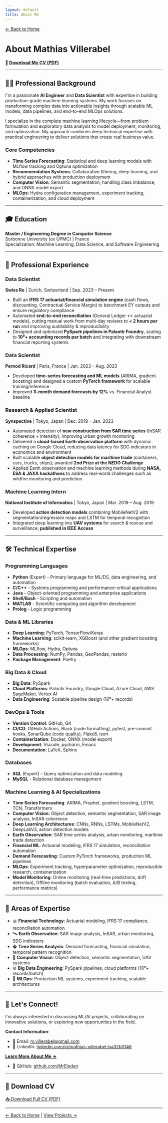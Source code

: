 ```yaml
---
layout: default
title: About Me
---
```


[← Back to Home](./index.html)

# About Mathias Villerabel

**📄 [Download My CV (PDF)](./assets/pdf/cv_villerabel_mathias_2025_eng.pdf)**

---

## 👨‍💻 Professional Background

I'm a passionate **AI Engineer** and **Data Scientist** with expertise in building production-grade machine learning systems. My work focuses on transforming complex data into actionable insights through scalable ML models, data pipelines, and end-to-end MLOps solutions.

I specialize in the complete machine learning lifecycle—from problem formulation and exploratory data analysis to model deployment, monitoring, and optimization. My approach combines deep technical expertise with practical engineering to deliver solutions that create real business value.

### Core Competencies
- **Time Series Forecasting**: Statistical and deep learning models with MLflow tracking and Optuna optimization
- **Recommendation Systems**: Collaborative filtering, deep learning, and hybrid approaches with production deployment
- **Computer Vision**: Semantic segmentation, handling class imbalance, and ONNX model export
- **MLOps**: Hydra configuration management, experiment tracking, containerization, and cloud deployment

---

## 🎓 Education

**Master / Engineering Degree in Computer Science**  
Sorbonne University (ex UPMC) | France  
Specialization: Machine Learning, Data Science, and Software Engineering

---

## 💼 Professional Experience

### Data Scientist
**Swiss Re** | Zurich, Switzerland | Sep. 2023 – Present

- Built an **IFRS 17 actuarial/financial simulation engine** (cash flows, discounting, Contractual Service Margin) to benchmark EY outputs and ensure regulatory compliance
- Automated **end-to-end reconciliation** (General Ledger ↔ actuarial models), cutting manual work from multi-day reviews to **< 2 hours per run** and improving auditability & reproducibility
- Designed and optimized **PySpark pipelines in Palantir Foundry**, scaling to **10⁹+ accounting records per batch** and integrating with downstream financial reporting systems

### Data Scientist
**Pernod Ricard** | Paris, France | Jan. 2023 – Aug. 2023

- Developed **time-series forecasting and ML models** (ARIMA, gradient boosting) and designed a custom **PyTorch framework** for scalable training/inference
- Improved **3-month demand forecasts by 12%** vs. Financial Analyst baseline

### Research & Applied Scientist
**Synspective** | Tokyo, Japan | Dec. 2019 – Jan. 2023

- Automated detection of **new construction from SAR time series** (InSAR coherence + intensity), improving urban growth monitoring
- Delivered a **cloud-based Earth observation platform** with dynamic caching on Google Cloud, reducing data latency for SDG indicators in economics and environment
- Built scalable **object detection models for maritime trade** (containers, cars, trucks, ships); awarded **2nd Prize at the NEDO Challenge**
- Applied Earth observation and machine learning methods during **NASA, ESA & JAXA hackathons** to address real-world challenges such as wildfire monitoring and prediction

### Machine Learning Intern
**National Institute of Informatics** | Tokyo, Japan | Mar. 2019 – Aug. 2019

- Developed **action detection models** combining MobileNetV2 with segmentation/regression maps and LSTM for temporal recognition
- Integrated deep learning into **UAV systems** for search & rescue and surveillance; **published in IEEE Access**

---

## 🛠️ Technical Expertise

### Programming Languages
- **Python** (Expert) - Primary language for ML/DS, data engineering, and automation
- **C/C++** - Systems programming and performance-critical applications
- **Java** - Object-oriented programming and enterprise applications
- **Shell/Bash** - Scripting and automation
- **MATLAB** - Scientific computing and algorithm development
- **Prolog** - Logic programming

### Data & ML Libraries
- **Deep Learning**: PyTorch, TensorFlow/Keras
- **Machine Learning**: scikit-learn, XGBoost (and other gradient boosting frameworks)
- **MLOps**: MLflow, Hydra, Optuna
- **Data Processing**: NumPy, Pandas, GeoPandas, rasterio
- **Package Management**: Poetry

### Big Data & Cloud
- **Big Data**: PySpark
- **Cloud Platforms**: Palantir Foundry, Google Cloud, Azure Cloud, AWS SageMaker, Vertex AI
- **Data Engineering**: Scalable pipeline design (10⁹+ records)

### DevOps & Tools
- **Version Control**: GitHub, Git
- **CI/CD**: GitHub Actions, Black (code formatting), pytest, pre-commit hooks, SonarQube (code quality), Flake8, isort
- **Containerization**: Docker, ONNX (model export)
- **Development**: Vscode, pycharm, Emacs
- **Documentation**: LaTeX, Sphinx

### Databases
- **SQL** (Expert) - Query optimization and data modeling
- **MySQL** - Relational database management

### Machine Learning & AI Specializations
- **Time Series Forecasting**: ARIMA, Prophet, gradient boosting, LSTM, TCN, Transformers
- **Computer Vision**: Object detection, semantic segmentation, SAR image analysis, InSAR coherence
- **Deep Learning Architectures**: CNNs, RNNs, LSTMs, MobileNetV2, DeepLabV3, action detection models
- **Earth Observation**: SAR time series analysis, urban monitoring, maritime trade detection
- **Financial ML**: Actuarial modeling, IFRS 17 simulation, reconciliation automation
- **Demand Forecasting**: Custom PyTorch frameworks, production ML pipelines
- **MLOps**: Experiment tracking, hyperparameter optimization, reproducible research, containerization
- **Model Monitoring**: Online monitoring (real-time predictions, drift detection), Offline monitoring (batch evaluation, A/B testing, performance metrics)

---

## 🌟 Areas of Expertise

- 📊 **Financial Technology**: Actuarial modeling, IFRS 17 compliance, reconciliation automation
- 🛰️ **Earth Observation**: SAR image analysis, InSAR, urban monitoring, SDG indicators
- � **Time Series Analysis**: Demand forecasting, financial simulation, temporal pattern recognition
- 🤖 **Computer Vision**: Object detection, semantic segmentation, UAV systems
- ⚙️ **Big Data Engineering**: PySpark pipelines, cloud platforms (10⁹+ records/batch)
- 🔧 **MLOps**: Production ML systems, experiment tracking, scalable architectures

---

## 🤝 Let's Connect!

I'm always interested in discussing ML/AI projects, collaborating on innovative solutions, or exploring new opportunities in the field.

**Contact Information**:
- 📧 Email: [m.villerabel@gmail.com](mailto:m.villerabel@gmail.com)
- 💼 LinkedIn: [linkedin.com/in/mathias-villerabel-ba32b0146](https://www.linkedin.com/in/mathias-villerabel-ba32b0146/)

**[Learn More About Me →](./about.html)**

- 🐙 GitHub: [github.com/MrEleden](https://github.com/MrEleden)

---

## 📄 Download CV

[📥 Download Full CV (PDF)](./assets/pdf/cv_villerabel_mathias_2025_eng.pdf)

---

[← Back to Home](./index.html) | [View Projects →](./projects.html)
